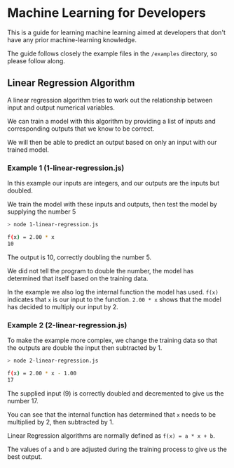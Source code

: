 # Machine Learning for Developers

This is a guide for learning machine learning aimed at developers that don't have any prior machine-learning knowledge.

The guide follows closely the example files in the `/examples` directory, so please follow along.

## Linear Regression Algorithm

A linear regression algorithm tries to work out the relationship between input and output numerical variables.

We can train a model with this algorithm by providing a list of inputs and corresponding outputs that we know to be correct.

We will then be able to predict an output based on only an input with our trained model.

### Example 1 (1-linear-regression.js)

In this example our inputs are integers, and our outputs are the inputs but doubled. 

We train the model with these inputs and outputs, then test the model by supplying the number 5

```bash
> node 1-linear-regression.js

f(x) = 2.00 * x
10
```

The output is 10, correctly doubling the number 5.

We did not tell the program to double the number, the model has determined that itself based on the training data.

In the example we also log the internal function the model has used. `f(x)` indicates that `x` is our input to the function. `2.00 * x` shows that the model has decided to multiply our input by 2.

### Example 2 (2-linear-regression.js)

To make the example more complex, we change the training data so that the outputs are double the input then subtracted by 1.

```bash
> node 2-linear-regression.js

f(x) = 2.00 * x - 1.00
17
```

The supplied input (9) is correctly doubled and decremented to give us the number 17.

You can see that the internal function has determined that `x` needs to be multiplied by 2, then subtracted by 1.

Linear Regression algorithms are normally defined as `f(x) = a * x + b`.

The values of `a` and `b` are adjusted during the training process to give us the best output.

